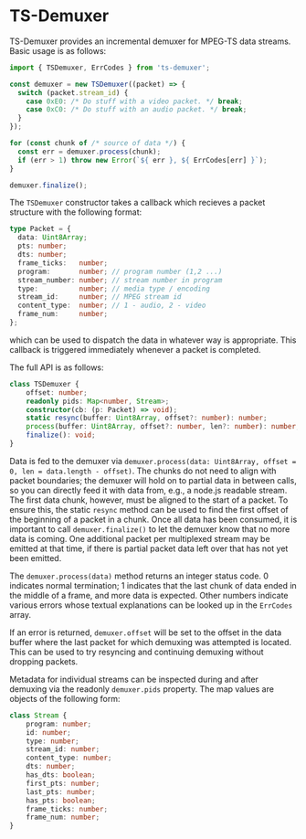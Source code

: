 TS-Demuxer
=====

TS-Demuxer provides an incremental demuxer for MPEG-TS data streams. Basic usage is as follows:

```ts
import { TSDemuxer, ErrCodes } from 'ts-demuxer';

const demuxer = new TSDemuxer((packet) => {
  switch (packet.stream_id) {
    case 0xE0: /* Do stuff with a video packet. */ break;
    case 0xC0: /* Do stuff with an audio packet. */ break;
  }
});

for (const chunk of /* source of data */) {
  const err = demuxer.process(chunk);
  if (err > 1) throw new Error(`${ err }, ${ ErrCodes[err] }`);
}

demuxer.finalize();
```

The `TSDemuxer` constructor takes a callback which recieves a packet structure with the following format:

```ts
type Packet = {
  data: Uint8Array;
  pts: number;
  dts: number;
  frame_ticks:   number;
  program:       number; // program number (1,2 ...)
  stream_number: number; // stream number in program
  type:          number; // media type / encoding
  stream_id:     number; // MPEG stream id
  content_type:  number; // 1 - audio, 2 - video
  frame_num:     number;
};
```

which can be used to dispatch the data in whatever way is appropriate. This callback is triggered immediately whenever a packet is completed.

The full API is as follows:

```ts
class TSDemuxer {
    offset: number;
    readonly pids: Map<number, Stream>;
    constructor(cb: (p: Packet) => void);
    static resync(buffer: Uint8Array, offset?: number): number;
    process(buffer: Uint8Array, offset?: number, len?: number): number;
    finalize(): void;
}
```

Data is fed to the demuxer via `demuxer.process(data: Uint8Array, offset = 0, len = data.length - offset)`. The chunks do not need to align with packet boundaries; the demuxer will hold on to partial data in between calls, so you can directly feed it with data from, e.g., a node.js readable stream. The first data chunk, however, must be aligned to the start of a packet. To ensure this, the static `resync` method can be used to find the first offset of the beginning of a packet in a chunk. Once all data has been consumed, it is important to call `demuxer.finalize()` to let the demuxer know that no more data is coming. One additional packet per multiplexed stream may be emitted at that time, if there is partial packet data left over that has not yet been emitted.

The `demuxer.process(data)` method returns an integer status code. 0 indicates normal termination; 1 indicates that the last chunk of data ended in the middle of a frame, and more data is expected. Other numbers indicate various errors whose textual explanations can be looked up in the `ErrCodes` array.

If an error is returned, `demuxer.offset` will be set to the offset in the data buffer where the last packet for which demuxing was attempted is located. This can be used to try resyncing and continuing demuxing without dropping packets.

Metadata for individual streams can be inspected during and after demuxing via the readonly `demuxer.pids` property. The map values are objects of the following form:

```ts
class Stream {
    program: number;
    id: number;
    type: number;
    stream_id: number;
    content_type: number;
    dts: number;
    has_dts: boolean;
    first_pts: number;
    last_pts: number;
    has_pts: boolean;
    frame_ticks: number;
    frame_num: number;
}
```